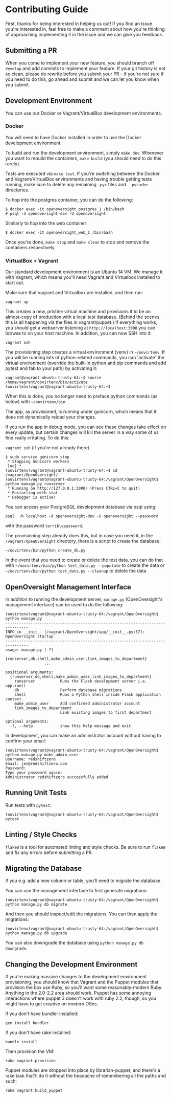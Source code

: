 # Contributing Guide

First, thanks for being interested in helping us out! If you find an issue you're interested in, feel free to make a comment about how you're thinking of approaching implementing it in the issue and we can give you feedback.

## Submitting a PR

When you come to implement your new feature, you should branch off `develop` and add commits to implement your feature. If your git history is not so clean, please do rewrite before you submit your PR - if you're not sure if you need to do this, go ahead and submit and we can let you know when you submit.

## Development Environment

You can use our Docker or Vagrant/VirtualBox development environments.

### Docker

You will need to have Docker installed in order to use the Docker development environment.

To build and run the development environment, simply `make dev`. Whenever you want to rebuild the containers, `make build` (you should need to do this rarely).

Tests are executed via `make test`. If you're switching between the Docker and Vagrant/VirtualBox environments and having trouble getting tests running, make sure to delete any remaining `.pyc` files and `__pycache__` directories.

To hop into the postgres container, you can do the following:

```
$ docker exec -it openoversight_postgres_1 /bin/bash
# psql -d openoversight-dev -U openoversight
```

Similarly to hop into the web container:

```
$ docker exec -it openoversight_web_1 /bin/bash
```

Once you're done, `make stop` and `make clean` to stop and remove the containers respectively.

### VirtualBox + Vagrant

Our standard development environment is an Ubuntu 14 VM. We manage it with Vagrant, which means you'll need Vagrant and Virtualbox installed to start out.

Make sure that vagrant and Virtualbox are installed, and then run:

`vagrant up`

This creates a new, pristine virtual machine and provisions it to be an almost-copy of production with a local test database. (Behind the scenes, this is all happening via the files in vagrant/puppet.) If everything works, you should get a webserver listening at `http://localhost:3000` you can browse to on your host machine. In addition, you can now SSH into it:

`vagrant ssh`

The provisioning step creates a virtual environment (venv) in `~/oovirtenv`. If you will be running lots of python-related commands, you can 'activate' the virtual environment (override the built-in python and pip commands and add pytest and fab to your path) by activating it:
```
vagrant@vagrant-ubuntu-trusty-64:~$ source /home/vagrant/oovirtenv/bin/activate
(oovirtenv)vagrant@vagrant-ubuntu-trusty-64:~$
```
When this is done, you no longer need to preface python commands (as below) with `~/oovirtenv/bin`.

The app, as provisioned, is running under gunicorn, which means that it does not dynamically reload your changes.

If you run the app in debug mode, you can see these changes take effect on every update, but certain changes will kill the server in a way some of us find really irritating. To do this:

`vagrant ssh` (if you're not already there)
```
$ sudo service gunicorn stop
 * Stopping Gunicorn workers
 [oo] *
(oovirtenv)vagrant@vagrant-ubuntu-trusty-64:~$ cd /vagrant/OpenOversight/
(oovirtenv)vagrant@vagrant-ubuntu-trusty-64:/vagrant/OpenOversight$ python manage.py runserver
 * Running on http://127.0.0.1:3000/ (Press CTRL+C to quit)
 * Restarting with stat
 * Debugger is active!
```

You can access your PostgreSQL development database via psql using:

`psql  -h localhost -d openoversight-dev -U openoversight --password`

with the password `terriblepassword`.


The provisioning step already does this, but in case you need it, in the `/vagrant/OpenOversight` directory, there is a script to create the database:

`~/oovirtenv/bin/python create_db.py`

In the event that you need to create or delete the test data, you can do that with
`~/oovirtenv/bin/python test_data.py --populate` to create the data
or
`~/oovirtenv/bin/python test_data.py --cleanup` to delete the data

## OpenOversight Management Interface

In addition to running the development server, `manage.py` (OpenOversight's management interface) can be used to do the following:

```
(oovirtenv)vagrant@vagrant-ubuntu-trusty-64:/vagrant/OpenOversight$ python manage.py
--------------------------------------------------------------------------------
INFO in __init__ [/vagrant/OpenOversight/app/__init__.py:57]:
OpenOversight startup
--------------------------------------------------------------------------------
usage: manage.py [-?]
                 {runserver,db,shell,make_admin_user,link_images_to_department}
                 ...

positional arguments:
  {runserver,db,shell,make_admin_user,link_images_to_department}
    runserver           Runs the Flask development server i.e. app.run()
    db                  Perform database migrations
    shell               Runs a Python shell inside Flask application context.
    make_admin_user     Add confirmed administrator account
    link_images_to_department
                        Link existing images to first department

optional arguments:
  -?, --help            show this help message and exit
```

In development, you can make an administrator account without having to confirm your email:

```
(oovirtenv)vagrant@vagrant-ubuntu-trusty-64:/vagrant/OpenOversight$ python manage.py make_admin_user
Username: redshiftzero
Email: jen@redshiftzero.com
Password:
Type your password again:
Administrator redshiftzero successfully added
```

## Running Unit Tests

 Run tests with `pytest`:

`(oovirtenv)vagrant@vagrant-ubuntu-trusty-64:/vagrant/OpenOversight$ pytest`

## Linting / Style Checks

 `flake8` is a tool for automated linting and style checks. Be sure to run `flake8` and fix any errors before submitting a PR.

## Migrating the Database

If you e.g. add a new column or table, you'll need to migrate the database.

You can use the management interface to first generate migrations:

```
(oovirtenv)vagrant@vagrant-ubuntu-trusty-64:/vagrant/OpenOversight$ python manage.py db migrate
```

And then you should inspect/edit the migrations. You can then apply the migrations:

```
(oovirtenv)vagrant@vagrant-ubuntu-trusty-64:/vagrant/OpenOversight$ python manage.py db upgrade
```

You can also downgrade the database using `python manage.py db downgrade`.

## Changing the Development Environment

If you're making massive changes to the development environment provisioning, you should know that Vagrant and the Puppet modules that provision the box use Ruby, so you'll want some reasonably-modern Ruby. Anything in the 2.0-2.2 area should work. Puppet has some annoying interactions where puppet 3 doesn't work with ruby 2.2, though, so you might have to get creative on modern OSes.

If you don't have bundler installed:

`gem install bundler`

If you don't have rake installed:

`bundle install`

Then provision the VM:

`rake vagrant:provision`

Puppet modules are dropped into place by librarian-puppet, and there's a rake task that'll do it without the headache of remembering all the paths and such:

`rake vagrant:build_puppet`

